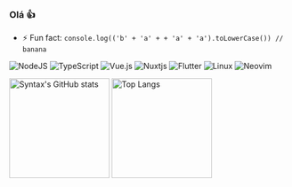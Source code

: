 ### Olá 👍

- ⚡ Fun fact: ``console.log(('b' + 'a' + + 'a' + 'a').toLowerCase()) // banana``

![NodeJS](https://img.shields.io/badge/node.js-6DA55F?style=for-the-badge&logo=node.js&logoColor=white)
![TypeScript](https://img.shields.io/badge/typescript-%23007ACC.svg?style=for-the-badge&logo=typescript&logoColor=white)
![Vue.js](https://img.shields.io/badge/vuejs-%2335495e.svg?style=for-the-badge&logo=vuedotjs&logoColor=%234FC08D)
![Nuxtjs](https://img.shields.io/badge/Nuxt-002E3B?style=for-the-badge&logo=nuxtdotjs&logoColor=#00DC82)
![Flutter](https://img.shields.io/badge/Flutter-%2302569B.svg?style=for-the-badge&logo=Flutter&logoColor=white)
![Linux](https://img.shields.io/badge/Linux-FCC624?style=for-the-badge&logo=linux&logoColor=black)
![Neovim](https://img.shields.io/badge/NeoVim-%2357A143.svg?&style=for-the-badge&logo=neovim&logoColor=white)

<div>
  <img height="180em" src="https://github-readme-stats.vercel.app/api?username=Syntax73&show_icons=true&theme=synthwave&count_private=true" alt="Syntax's GitHub stats">
  <img height="180em" src="https://github-readme-stats.vercel.app/api/top-langs/?username=Syntax73&layout=compact&theme=synthwave" alt="Top Langs">
</div>
